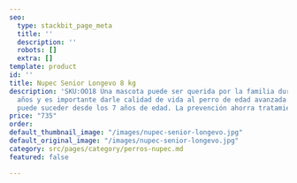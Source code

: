```yaml
---
seo:
  type: stackbit_page_meta
  title: ''
  description: ''
  robots: []
  extra: []
template: product
id: ''
title: Nupec Senior Longevo 8 kg
description: 'SKU:OO18 Una mascota puede ser querida por la familia durante muchos
  años y es importante darle calidad de vida al perro de edad avanzada. El envejecimiento
  puede suceder desde los 7 años de edad. La prevención ahorra tratamientos médicos. '
price: "735"
order: 
default_thumbnail_image: "/images/nupec-senior-longevo.jpg"
default_original_image: "/images/nupec-senior-longevo.jpg"
category: src/pages/category/perros-nupec.md
featured: false

---
```

